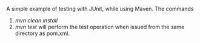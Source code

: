 A simple example of testing with JUnit, while using Maven.  The commands 
1. _mvn clean install_ 
2. _mvn test_ 
will perform the test operation when issued from the same directory as pom.xml.


